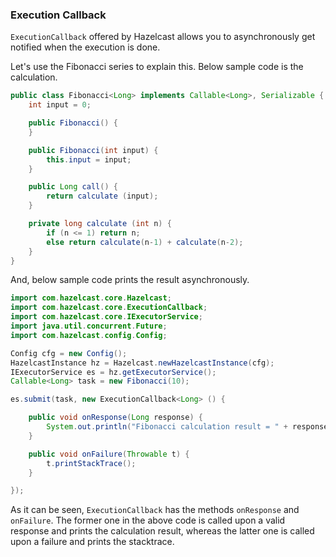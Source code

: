 


### Execution Callback

`ExecutionCallback` offered by Hazelcast allows you to asynchronously get notified when the execution is done. 

Let's use the Fibonacci series to explain this. Below sample code is the calculation.

```java
public class Fibonacci<Long> implements Callable<Long>, Serializable {
    int input = 0;

    public Fibonacci() {
    }

    public Fibonacci(int input) {
        this.input = input;
    }

    public Long call() {
        return calculate (input);
    }

    private long calculate (int n) {
        if (n <= 1) return n;
        else return calculate(n-1) + calculate(n-2);
    }
}
```

And, below sample code prints the result asynchronously.


```java
import com.hazelcast.core.Hazelcast;
import com.hazelcast.core.ExecutionCallback;
import com.hazelcast.core.IExecutorService;
import java.util.concurrent.Future;
import com.hazelcast.config.Config;

Config cfg = new Config();
HazelcastInstance hz = Hazelcast.newHazelcastInstance(cfg);
IExecutorService es = hz.getExecutorService();
Callable<Long> task = new Fibonacci(10);

es.submit(task, new ExecutionCallback<Long> () {

    public void onResponse(Long response) {
        System.out.println("Fibonacci calculation result = " + response);
    }

    public void onFailure(Throwable t) {
        t.printStackTrace();
    }

});
```

As it can be seen, `ExecutionCallback` has the methods `onResponse` and `onFailure`. The former one in the above code is called upon a valid response and prints the calculation result, whereas the latter one is called upon a failure and prints the stacktrace.

